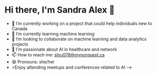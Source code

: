 # Hi there, I'm Sandra Alex 👋

- 🔭 I’m currently working on a project that could help individuals new to Canada
- 🌱 I’m currently learning machine learning
- 👯 I’m looking to collaborate on machine learning and data analytics projects
- 💬 I'm passionate about AI in healthcare and network
- 📫 How to reach me: slnu078@mynorquest.ca
- 😄 Pronouns: she/her
- ⚡Enjoy attending meetups and conferences related to AI
-->
